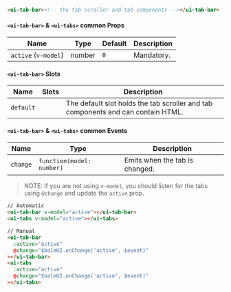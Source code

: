 ```html
<ui-tab-bar><!-- the tab scroller and tab components --></ui-tab-bar>
```

#### `<ui-tab-bar>` & `<ui-tabs>` common Props

| Name                 | Type   | Default | Description |
| -------------------- | ------ | ------- | ----------- |
| `active` (`v-model`) | number | `0`     | Mandatory.  |

#### `<ui-tab-bar>` Slots

| Name      | Slots | Description                                                                      |
| --------- | ----- | -------------------------------------------------------------------------------- |
| `default` |       | The default slot holds the tab scroller and tab components and can contain HTML. |

#### `<ui-tab-bar>` & `<ui-tabs>` common Events

| Name     | Type                      | Description                    |
| -------- | ------------------------- | ------------------------------ |
| `change` | `function(model: number)` | Emits when the tab is changed. |

> NOTE: If you are not using `v-model`, you should listen for the tabs using `@change` and update the `active` prop.

```html
// Automatic
<ui-tab-bar v-model="active"></ui-tab-bar>
<ui-tabs v-model="active"></ui-tabs>

// Manual
<ui-tab-bar
  :active="active"
  @change="$balmUI.onChange('active', $event)"
></ui-tab-bar>
<ui-tabs
  :active="active"
  @change="$balmUI.onChange('active', $event)"
></ui-tabs>
```

